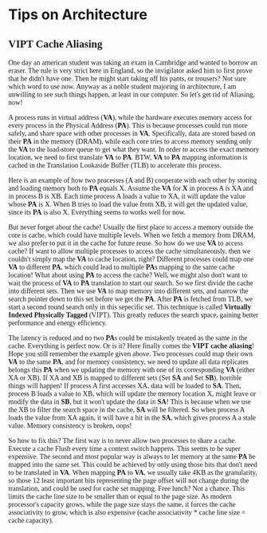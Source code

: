 # Tips on Architecture
<span style="font-family: 'Lucida Console';">

## VIPT Cache Aliasing
One day an american student was taking an exam in Cambridge and wanted to borrow an eraser. The rule is very
strict here in England, so the invigilator asked him to first prove that he didn't have one. Then he might start
taking off his pants, or trousers? Not sure which word to use now. Anyway as a noble student majoring in
architecture, I am unwilling to see such things happen, at least in our computer. So let's get rid of Aliasing,
now!

A process runs in virtual address (**VA**), while the hardware executes memory access for every process in the
Physical Address (**PA**). This is because processes could run more safely, and share space with other processes
in **VA**. Specifically, data are stored based on their **PA** in the memory (DRAM), while each core tries to
access memory sending only the **VA** to the load-store queue to get what they want. In order to access the exact
memory location, we need to first translate **VA** to **PA**. BTW, **VA** to **PA** mapping information is cached
in the Translation Lookaside Buffer (TLB) to accelerate this process.

Here is an example of how two processes (A and B) cooperate with each other by storing and loading memory both to
**PA** equals X. Assume the **VA** for **X** in process A is XA and in process B is XB. Each time process A loads
a value to XA, it will update the value whose **PA** is X. When B tries to load the value from XB, it will
get the updated value, since its **PA** is also X. Everything seems to works well for now.

But never forget about the cache! Usually the first place to access a memory outside the core is cache, which could
have multiple levels. When we fetch a memory from DRAM, we also prefer to put it in the cache for future reuse.
So how do we use **VA** to access cache? If want to allow multiple processes to access the cache simultaneously,
then we couldn't simply map the **VA** to cache location, right? Different processes could map one **VA** to
different **PA**, which could lead to multiple **PA**s mapping to the same cache location! What about using
**PA** to access the cache? Well, we might also don't want to wait the process of **VA** to **PA** translation
to start our search. So we first divide the cache into different sets. Then we use **VA** to map memory into
different sets, and narrow the search pointer down to this set before we get the **PA**. After **PA** is fetched
from TLB, we start a second round search only in this sepecific set. This technique is called
**Virtually Indexed Physically Tagged** (VIPT). This greatly reduces the search space, gaining better performance
and energy efficiency.

The latency is reduced and no two **PA**s could be mistakenly treated as the same in the cache. Everything is
perfect now. Or is it? Here finally comes the **VIPT cache aliasing**! Hope you still remember the example given
above. Two processes could map their own **VA** to the same **PA**, and for memory consistency, we need to update
all data replicates belongs this **PA** when we updating the memory with one of its corresponding **VA** (either
XA or XB). If XA and XB is mapped to different sets (Set **SA** and Set **SB**), horrible things will happen! If
process A first accesses XA, data will be loaded to **SA**. Then, process B loads a value to XB, which will update
the memory location X, might leave or modify the data in **SB**, but it won't update the data in **SA**! This is
because when we use the XB to filter the search space in the cache, **SA** will be filtered. So when process A
loads the value from XA again, it will have a hit in the **SA**, which gives process A a stale value. Memory
consistency is broken, oops!

So how to fix this? The first way is to never allow two processes to share a cache. Execute a cache Flush every
time a context switch happens. This seems to be super expensive. The second and most popular way is always to
let memory at the same **PA** be mapped into the same set. This could be achieved by only using those bits that
don't need to be translated in **VA**. When mapping **PA**  to **VA**, we usually take 4KB as the granularity, so
those 12 least important bits representing the page offset will not change during the translation, and could be
used for cache set mapping. Free lunch? Not a chance. This limits the cache line size to be smaller than or equal
to the page size. As modern processor's capacity grows, while the page size stays the same, it forces the cache
associativity to grow, which is also expensive (cache associativity * cache line size = cache capacity).

</span>
